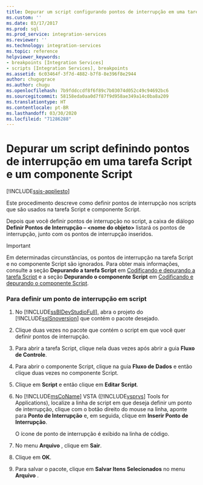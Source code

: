 ```yaml
---
title: Depurar um script configurando pontos de interrupção em uma tarefa Script e um componente de Script | Microsoft Docs
ms.custom: ''
ms.date: 03/17/2017
ms.prod: sql
ms.prod_service: integration-services
ms.reviewer: ''
ms.technology: integration-services
ms.topic: reference
helpviewer_keywords:
- breakpoints [Integration Services]
- scripts [Integration Services], breakpoints
ms.assetid: 6c03464f-3f7d-4882-b7f8-8e396f8e2944
author: chugugrace
ms.author: chugu
ms.openlocfilehash: 7b9fddccdf8f6f89c7b03074d052c49c94692bc6
ms.sourcegitcommit: 58158eda0aa0d7f87f9d958ae349a14c0ba8a209
ms.translationtype: HT
ms.contentlocale: pt-BR
ms.lasthandoff: 03/30/2020
ms.locfileid: "71286288"
---
```

# <a name="debug-a-script-by-setting-breakpoints-in-a-script-task-and-script-component"></a>Depurar um script definindo pontos de interrupção em uma tarefa Script e um componente Script

[!INCLUDE[ssis-appliesto](../../includes/ssis-appliesto-ssvrpluslinux-asdb-asdw-xxx.md)]


  Este procedimento descreve como definir pontos de interrupção nos scripts que são usados na tarefa Script e componente Script.  
  
 Depois que você definir pontos de interrupção no script, a caixa de diálogo **Definir Pontos de Interrupção – \<nome do objeto>** listará os pontos de interrupção, junto com os pontos de interrupção inseridos.  
  
> [!IMPORTANT]  
>  Em determinadas circunstâncias, os pontos de interrupção na tarefa Script e no componente Script são ignorados. Para obter mais informações, consulte a seção **Depurando a tarefa Script** em [Codificando e depurando a tarefa Script](../../integration-services/extending-packages-scripting/task/coding-and-debugging-the-script-task.md) e a seção **Depurando o componente Script** em [Codificando e depurando o componente Script](../../integration-services/extending-packages-scripting/data-flow-script-component/coding-and-debugging-the-script-component.md).  
  
### <a name="to-set-a-breakpoint-in-script"></a>Para definir um ponto de interrupção em script  
  
1.  No [!INCLUDE[ssBIDevStudioFull](../../includes/ssbidevstudiofull-md.md)], abra o projeto do [!INCLUDE[ssISnoversion](../../includes/ssisnoversion-md.md)] que contém o pacote desejado.  
  
2.  Clique duas vezes no pacote que contém o script em que você quer definir pontos de interrupção.  
  
3.  Para abrir a tarefa Script, clique nela duas vezes após abrir a guia **Fluxo de Controle**.  
  
4.  Para abrir o componente Script, clique na guia **Fluxo de Dados** e então clique duas vezes no componente Script.  
  
5.  Clique em **Script** e então clique em **Editar Script**.  
  
6.  No [!INCLUDE[msCoName](../../includes/msconame-md.md)] VSTA ([!INCLUDE[vsprvs](../../includes/vsprvs-md.md)] Tools for Applications), localize a linha de script em que deseja definir um ponto de interrupção, clique com o botão direito do mouse na linha, aponte para **Ponto de Interrupção** e, em seguida, clique em **Inserir Ponto de Interrupção**.  
  
     O ícone de ponto de interrupção é exibido na linha de código.  
  
7.  No menu **Arquivo** , clique em **Sair**.  
  
8.  Clique em **OK**.  
  
9. Para salvar o pacote, clique em **Salvar Itens Selecionados** no menu **Arquivo** .  
  
  
